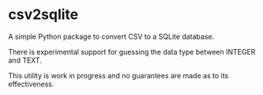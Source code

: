 # csv2sqlite

A simple Python package to convert CSV to a SQLite database.

There is experimental support for guessing the data type between INTEGER and TEXT. 

This utility is work in progress and no guarantees are made as to its effectiveness.


